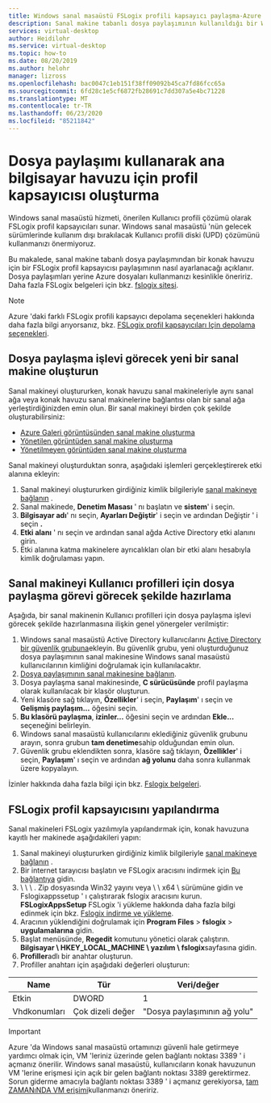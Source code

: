 ```yaml
---
title: Windows sanal masaüstü FSLogix profili kapsayıcı paylaşma-Azure
description: Sanal makine tabanlı dosya paylaşımının kullanıldığı bir Windows sanal masaüstü konak havuzu için FSLogix profil kapsayıcısını ayarlama.
services: virtual-desktop
author: Heidilohr
ms.service: virtual-desktop
ms.topic: how-to
ms.date: 08/20/2019
ms.author: helohr
manager: lizross
ms.openlocfilehash: bac0047c1eb151f38ff09092b45ca7fd86fcc65a
ms.sourcegitcommit: 6fd28c1e5cf6872fb28691c7dd307a5e4bc71228
ms.translationtype: MT
ms.contentlocale: tr-TR
ms.lasthandoff: 06/23/2020
ms.locfileid: "85211842"
---
```

# <a name="create-a-profile-container-for-a-host-pool-using-a-file-share"></a>Dosya paylaşımı kullanarak ana bilgisayar havuzu için profil kapsayıcısı oluşturma

Windows sanal masaüstü hizmeti, önerilen Kullanıcı profili çözümü olarak FSLogix profil kapsayıcıları sunar. Windows sanal masaüstü 'nün gelecek sürümlerinde kullanım dışı bırakılacak Kullanıcı profili diski (UPD) çözümünü kullanmanızı önermiyoruz.

Bu makalede, sanal makine tabanlı dosya paylaşımından bir konak havuzu için bir FSLogix profil kapsayıcısı paylaşımının nasıl ayarlanacağı açıklanır. Dosya paylaşımları yerine Azure dosyaları kullanmanızı kesinlikle öneririz. Daha fazla FSLogix belgeleri için bkz. [fslogix sitesi](https://docs.fslogix.com/).

>[!NOTE]
>Azure 'daki farklı FSLogix profili kapsayıcı depolama seçenekleri hakkında daha fazla bilgi arıyorsanız, bkz. [FSLogix profil kapsayıcıları Için depolama seçenekleri](store-fslogix-profile.md).

## <a name="create-a-new-virtual-machine-that-will-act-as-a-file-share"></a>Dosya paylaşma işlevi görecek yeni bir sanal makine oluşturun

Sanal makineyi oluştururken, konak havuzu sanal makineleriyle aynı sanal ağa veya konak havuzu sanal makinelerine bağlantısı olan bir sanal ağa yerleştirdiğinizden emin olun. Bir sanal makineyi birden çok şekilde oluşturabilirsiniz:

- [Azure Galeri görüntüsünden sanal makine oluşturma](../virtual-machines/windows/quick-create-portal.md#create-virtual-machine)
- [Yönetilen görüntüden sanal makine oluşturma](../virtual-machines/windows/create-vm-generalized-managed.md)
- [Yönetilmeyen görüntüden sanal makine oluşturma](https://github.com/Azure/azure-quickstart-templates/tree/master/101-vm-from-user-image)

Sanal makineyi oluşturduktan sonra, aşağıdaki işlemleri gerçekleştirerek etki alanına ekleyin:

1. Sanal makineyi oluştururken girdiğiniz kimlik bilgileriyle [sanal makineye bağlanın](../virtual-machines/windows/quick-create-portal.md#connect-to-virtual-machine) .
2. Sanal makinede, **Denetim Masası** ' nı başlatın ve **sistem**' i seçin.
3. **Bilgisayar adı**' nı seçin, **Ayarları Değiştir**' i seçin ve ardından Değiştir ' i seçin **.**
4. **Etki alanı** ' nı seçin ve ardından sanal ağda Active Directory etki alanını girin.
5. Etki alanına katma makinelere ayrıcalıkları olan bir etki alanı hesabıyla kimlik doğrulaması yapın.

## <a name="prepare-the-virtual-machine-to-act-as-a-file-share-for-user-profiles"></a>Sanal makineyi Kullanıcı profilleri için dosya paylaşma görevi görecek şekilde hazırlama

Aşağıda, bir sanal makinenin Kullanıcı profilleri için dosya paylaşma işlevi görecek şekilde hazırlanmasına ilişkin genel yönergeler verilmiştir:

1. Windows sanal masaüstü Active Directory kullanıcılarını [Active Directory bir güvenlik grubuna](/windows/security/identity-protection/access-control/active-directory-security-groups/)ekleyin. Bu güvenlik grubu, yeni oluşturduğunuz dosya paylaşımının sanal makinesine Windows sanal masaüstü kullanıcılarının kimliğini doğrulamak için kullanılacaktır.
2. [Dosya paylaşımının sanal makinesine bağlanın](../virtual-machines/windows/quick-create-portal.md#connect-to-virtual-machine).
3. Dosya paylaşma sanal makinesinde, **C sürücüsünde** profil paylaşma olarak kullanılacak bir klasör oluşturun.
4. Yeni klasöre sağ tıklayın, **Özellikler**' i seçin, **Paylaşım**' ı seçin ve **Gelişmiş paylaşım...** öğesini seçin.
5. **Bu klasörü paylaşma**, **izinler...** öğesini seçin ve ardından **Ekle...** seçeneğini belirleyin.
6. Windows sanal masaüstü kullanıcılarını eklediğiniz güvenlik grubunu arayın, sonra grubun **tam denetime**sahip olduğundan emin olun.
7. Güvenlik grubu eklendikten sonra, klasöre sağ tıklayın, **Özellikler**' i seçin, **Paylaşım**' ı seçin ve ardından **ağ yolunu** daha sonra kullanmak üzere kopyalayın.

İzinler hakkında daha fazla bilgi için bkz. [Fslogix belgeleri](/fslogix/fslogix-storage-config-ht/).

## <a name="configure-the-fslogix-profile-container"></a>FSLogix profil kapsayıcısını yapılandırma

Sanal makineleri FSLogix yazılımıyla yapılandırmak için, konak havuzuna kayıtlı her makinede aşağıdakileri yapın:

1. Sanal makineyi oluştururken girdiğiniz kimlik bilgileriyle [sanal makineye bağlanın](../virtual-machines/windows/quick-create-portal.md#connect-to-virtual-machine) .
2. Bir internet tarayıcısı başlatın ve FSLogix aracısını indirmek için [Bu bağlantıya](https://go.microsoft.com/fwlink/?linkid=2084562) gidin.
3. \\ \\ \\ . Zip dosyasında Win32 yayını veya \\ \\ x64 \\ sürümüne gidin ve Fslogixappssetup ' ı çalıştırarak fslogix aracısını kurun. **FSLogixAppsSetup**  FSLogix 'i yükleme hakkında daha fazla bilgi edinmek için bkz. [Fslogix indirme ve yükleme](/fslogix/install-ht/).
4. Aracının yüklendiğini doğrulamak için **Program Files**  >  **fslogix**  >  **uygulamalarına** gidin.
5. Başlat menüsünde, **Regedit** komutunu yönetici olarak çalıştırın. **Bilgisayar \\ HKEY_LOCAL_MACHINE \\ yazılım \\ fslogix**sayfasına gidin.
6. **Profiller**adlı bir anahtar oluşturun.
7. Profiller anahtarı için aşağıdaki değerleri oluşturun:

| Name                | Tür               | Veri/değer                        |
|---------------------|--------------------|-----------------------------------|
| Etkin             | DWORD              | 1                                 |
| Vhdkonumları        | Çok dizeli değer | "Dosya paylaşımının ağ yolu"     |

>[!IMPORTANT]
>Azure 'da Windows sanal masaüstü ortamınızı güvenli hale getirmeye yardımcı olmak için, VM 'leriniz üzerinde gelen bağlantı noktası 3389 ' i açmanız önerilir. Windows sanal masaüstü, kullanıcıların konak havuzunun VM 'lerine erişmesi için açık bir gelen bağlantı noktası 3389 gerektirmez. Sorun giderme amacıyla bağlantı noktası 3389 ' i açmanız gerekiyorsa, [tam ZAMANıNDA VM erişimi](../security-center/security-center-just-in-time.md)kullanmanızı öneririz.
